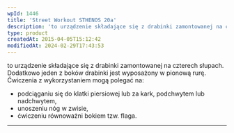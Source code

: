 ```yaml
---
wpId: 1446
title: 'Street Workout STHENOS 20a'
description: 'to urządzenie składające się z drabinki zamontowanej na czterech słupach. Dodatkowo jeden z boków drabinki jest wyposażony w pionową rurę. Ćwiczenia z wykorzystaniem mogą polegać na: podciąganiu się do klatki piersiowej lub za kark, podchwytem lub nadchwytem, unoszeniu nóg w zwisie, ćwiczeniu równoważni bokiem tzw. flaga.'
type: product
createdAt: 2015-04-05T15:12:42
modifiedAt: 2024-02-29T17:43:53
---
```



to urządzenie składające się z drabinki zamontowanej na czterech słupach. Dodatkowo jeden z boków drabinki jest wyposażony w pionową rurę. Ćwiczenia z wykorzystaniem mogą polegać na:

*   podciąganiu się do klatki piersiowej lub za kark, podchwytem lub nadchwytem,
*   unoszeniu nóg w zwisie,
*   ćwiczeniu równoważni bokiem tzw. flaga.

* * *